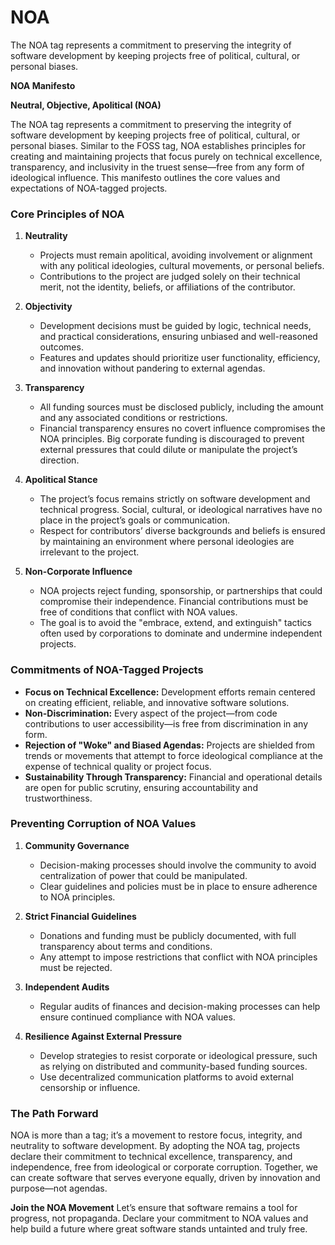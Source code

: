 # NOA
The NOA tag represents a commitment to preserving the integrity of software development by keeping projects free of political, cultural, or personal biases.

**NOA Manifesto**

**Neutral, Objective, Apolitical (NOA)**

The NOA tag represents a commitment to preserving the integrity of software development by keeping projects free of political, cultural, or personal biases. Similar to the FOSS tag, NOA establishes principles for creating and maintaining projects that focus purely on technical excellence, transparency, and inclusivity in the truest sense—free from any form of ideological influence. This manifesto outlines the core values and expectations of NOA-tagged projects.

### **Core Principles of NOA**

1. **Neutrality**
   - Projects must remain apolitical, avoiding involvement or alignment with any political ideologies, cultural movements, or personal beliefs.
   - Contributions to the project are judged solely on their technical merit, not the identity, beliefs, or affiliations of the contributor.

2. **Objectivity**
   - Development decisions must be guided by logic, technical needs, and practical considerations, ensuring unbiased and well-reasoned outcomes.
   - Features and updates should prioritize user functionality, efficiency, and innovation without pandering to external agendas.

3. **Transparency**
   - All funding sources must be disclosed publicly, including the amount and any associated conditions or restrictions.
   - Financial transparency ensures no covert influence compromises the NOA principles. Big corporate funding is discouraged to prevent external pressures that could dilute or manipulate the project’s direction.

4. **Apolitical Stance**
   - The project’s focus remains strictly on software development and technical progress. Social, cultural, or ideological narratives have no place in the project’s goals or communication.
   - Respect for contributors’ diverse backgrounds and beliefs is ensured by maintaining an environment where personal ideologies are irrelevant to the project.

5. **Non-Corporate Influence**
   - NOA projects reject funding, sponsorship, or partnerships that could compromise their independence. Financial contributions must be free of conditions that conflict with NOA values.
   - The goal is to avoid the "embrace, extend, and extinguish" tactics often used by corporations to dominate and undermine independent projects.

### **Commitments of NOA-Tagged Projects**

- **Focus on Technical Excellence:** Development efforts remain centered on creating efficient, reliable, and innovative software solutions.
- **Non-Discrimination:** Every aspect of the project—from code contributions to user accessibility—is free from discrimination in any form.
- **Rejection of "Woke" and Biased Agendas:** Projects are shielded from trends or movements that attempt to force ideological compliance at the expense of technical quality or project focus.
- **Sustainability Through Transparency:** Financial and operational details are open for public scrutiny, ensuring accountability and trustworthiness.

### **Preventing Corruption of NOA Values**

1. **Community Governance**
   - Decision-making processes should involve the community to avoid centralization of power that could be manipulated.
   - Clear guidelines and policies must be in place to ensure adherence to NOA principles.

2. **Strict Financial Guidelines**
   - Donations and funding must be publicly documented, with full transparency about terms and conditions.
   - Any attempt to impose restrictions that conflict with NOA principles must be rejected.

3. **Independent Audits**
   - Regular audits of finances and decision-making processes can help ensure continued compliance with NOA values.

4. **Resilience Against External Pressure**
   - Develop strategies to resist corporate or ideological pressure, such as relying on distributed and community-based funding sources.
   - Use decentralized communication platforms to avoid external censorship or influence.

### **The Path Forward**

NOA is more than a tag; it’s a movement to restore focus, integrity, and neutrality to software development. By adopting the NOA tag, projects declare their commitment to technical excellence, transparency, and independence, free from ideological or corporate corruption. Together, we can create software that serves everyone equally, driven by innovation and purpose—not agendas.

**Join the NOA Movement**
Let’s ensure that software remains a tool for progress, not propaganda. Declare your commitment to NOA values and help build a future where great software stands untainted and truly free.


